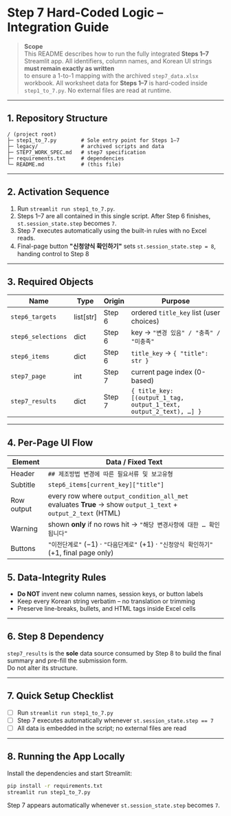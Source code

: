 # Step 7 Hard-Coded Logic – Integration Guide

> **Scope**  
> This README describes how to run the fully integrated **Steps 1–7** Streamlit app.
> All identifiers, column names, and Korean UI strings **must remain exactly as written**  
> to ensure a 1-to-1 mapping with the archived `step7_data.xlsx` workbook.
> All worksheet data for **Steps&nbsp;1–7** is hard-coded inside `step1_to_7.py`.
> No external files are read at runtime.

---

## 1. Repository Structure

    / (project root)
    ├─ step1_to_7.py        # Sole entry point for Steps 1–7
    ├─ legacy/              # archived scripts and data
    ├─ STEP7_WORK_SPEC.md   # step7 specification
    ├─ requirements.txt     # dependencies
    └─ README.md            # (this file)
---

## 2. Activation Sequence

1. Run `streamlit run step1_to_7.py`.
2. Steps 1–7 are all contained in this single script. After Step 6 finishes, `st.session_state.step` becomes `7`.
3. Step 7 executes automatically using the built-in rules with no Excel reads.
4. Final-page button **"신청양식 확인하기"** sets `st.session_state.step = 8`, handing control to Step 8

---

## 3. Required Objects

| Name | Type | Origin | Purpose |
|------|------|--------|---------|
| `step6_targets`      | list[str] | Step 6 | ordered `title_key` list (user choices) |
| `step6_selections`   | dict      | Step 6 | key → `"변경 있음" / "충족" / "미충족"` |
| `step6_items`        | dict      | Step 6 | `title_key` → `{ "title": str }` |
| `step7_page`         | int       | Step 7 | current page index (0-based) |
| `step7_results`      | dict      | Step 7 | `{ title_key: [(output_1_tag, output_1_text, output_2_text), …] }` |

---

## 4. Per-Page UI Flow

| Element | Data / Fixed Text |
|---------|-------------------|
| Header   | `## 제조방법 변경에 따른 필요서류 및 보고유형` |
| Subtitle | `step6_items[current_key]["title"]` |
| Row output | every row where `output_condition_all_met` evaluates **True** → show `output_1_text` + `output_2_text` (HTML) |
| Warning   | shown **only** if no rows hit → `"해당 변경사항에 대한 … 확인됩니다"` |
| Buttons   | `"이전단계로"` (−1) · `"다음단계로"` (+1) · `"신청양식 확인하기"` (+1, final page only) |

## 5. Data-Integrity Rules

* **Do NOT** invent new column names, session keys, or button labels  
* Keep every Korean string verbatim – no translation or trimming  
* Preserve line-breaks, bullets, and HTML tags inside Excel cells

---

## 6. Step 8 Dependency

`step7_results` is the **sole** data source consumed by Step 8 to build the final
summary and pre-fill the submission form.  
Do not alter its structure.

---

## 7. Quick Setup Checklist

- [ ] Run `streamlit run step1_to_7.py`
- [ ] Step 7 executes automatically whenever `st.session_state.step == 7`
- [ ] All data is embedded in the script; no external files are read

---

## 8. Running the App Locally

Install the dependencies and start Streamlit:

```bash
pip install -r requirements.txt
streamlit run step1_to_7.py
```

Step 7 appears automatically whenever `st.session_state.step` becomes `7`.
